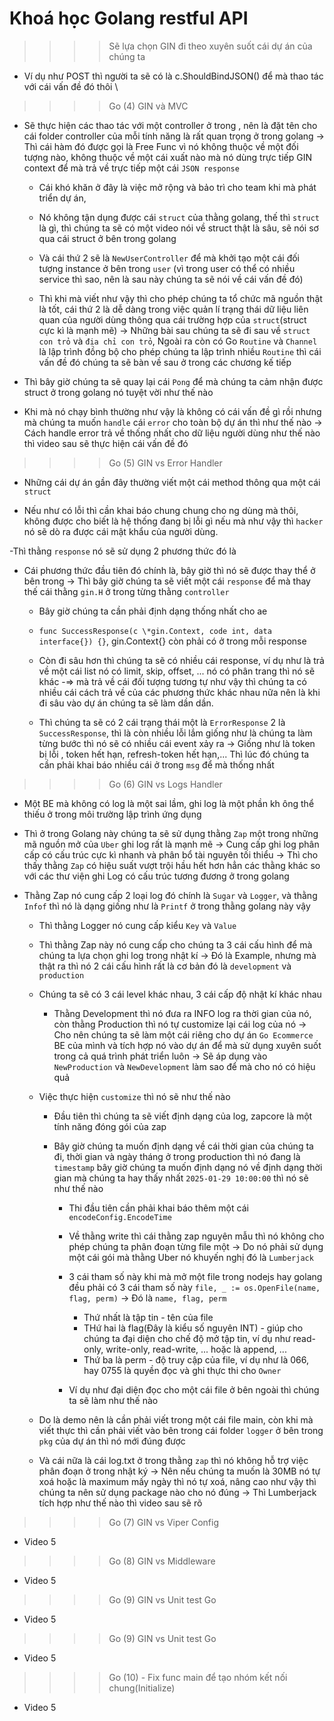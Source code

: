 # Khoá học Golang restful API

> > > > Sẽ lựa chọn GIN đi theo xuyên suốt cái dự án của chúng ta

>

- Ví dụ như POST thì người ta sẽ có là c.ShouldBindJSON() để mà thao tác với cái vấn đề đó thôi
  \

> > > > Go (4) GIN và MVC

- Sẽ thực hiện các thao tác với một controller ở trong , nên là đặt tên cho cái folder controller của mỗi tính năng là rất quan trọng ở trong golang -> Thì cái hàm đó được gọi là Free Func vì nó không thuộc về một đối tượng nào, không thuộc về một cái xuất nào mà nó dùng trực tiếp GIN context để mà trả về trực tiếp một cái `JSON response`

  - Cái khó khăn ở đây là việc mở rộng và bảo trì cho team khi mà phát triển dự án,

  - Nó không tận dụng được cái `struct` của thằng golang, thế thì `struct` là gì, thì chúng ta sẽ có một video nói về struct thật là sâu, sẽ nói sơ qua cái struct ở bên trong golang

  - Và cái thứ 2 sẽ là `NewUserController` để mà khởi tạo một cái đối tượng instance ở bên trong `user` (vì trong user có thể có nhiều service thì sao, nên là sau này chúng ta sẽ nói về cái vấn đề đó)

  - Thì khi mà viết như vậy thì cho phép chúng ta tổ chức mã nguồn thật là tốt, cái thứ 2 là dễ dàng trong việc quản lí trạng thái dữ liệu liên quan của người dùng thông qua cái trường hợp của `struct`(struct cực kì là mạnh mẽ) -> Những bài sau chúng ta sẽ đi sau về `struct` `con trỏ` và `địa chỉ con trỏ`, Ngoài ra còn có Go `Routine` và `Channel` là lập trình đồng bộ cho phép chúng ta lập trình nhiều `Routine` thì cái vấn đề đó chúng ta sẽ bàn về sau ở trong các chương kế tiếp

- Thì bây giờ chúng ta sẽ quay lại cái `Pong` để mà chúng ta cảm nhận được struct ở trong golang nó tuyệt vời như thế nào

- Khi mà nó chạy bình thường như vậy là không có cái vấn đề gì rồi nhưng mà chúng ta muốn `handle` cái `error` cho toàn bộ dự án thì như thế nào -> Cách handle error trả về thống nhất cho dữ liệu người dùng như thế nào thì video sau sẽ thực hiện cái vấn đề đó

> > > > Go (5) GIN vs Error Handler

- Những cái dự án gần đây thường viết một cái method thông qua một cái `struct`

- Nếu như có lỗi thì cần khai báo chung chung cho ng dùng mà thôi, không được cho biết là hệ thống đang bị lỗi gì nếu mà như vậy thì `hacker` nó sẽ dò ra được cái mật khẩu của người dùng.

-Thì thằng `response` nó sẽ sử dụng 2 phương thức đó là

- Cái phương thức đầu tiên đó chính là, bây giờ thì nó sẽ được thay thể ở bên trong -> Thì bây giờ chúng ta sẽ viết một cái `response` để mà thay thế cái thằng `gin.H` ở trong từng thằng `controller`

  - Bây giờ chúng ta cần phải định dạng thống nhất cho ae

  - `func SuccessResponse(c \*gin.Context, code int, data interface{}) {}`, gin.Context{} còn phải có ở trong mỗi response

  - Còn đi sâu hơn thì chúng ta sẽ có nhiều cái response, ví dụ như là trả về một cái list nó có limit, skip, offset, ... nó có phân trang thì nó sẽ khác -=> mà trả về cái đối tượng tương tự như vậy thì chúng ta có nhiều cái cách trả về của các phương thức khác nhau nữa nên là khi đi sâu vào dự án chúng ta sẽ làm dần dần.

  - Thì chúng ta sẽ có 2 cái trạng thái một là `ErrorResponse` 2 là `SuccessResponse`, thì là còn nhiều lỗi lắm giống như là chúng ta làm từng bước thì nó sẽ có nhiều cái event xảy ra -> Giống như là token bị lỗi , token hết hạn, refresh-token hết hạn,... Thì lúc đó chúng ta cần phải khai báo nhiều cái ở trong `msg` để mà thống nhất

> > > > Go (6) GIN vs Logs Handler

- Một BE mà không có log là một sai lầm, ghi log là một phần kh ông thể thiếu ở trong môi trường lập trình ứng dụng

- Thì ở trong Golang này chúng ta sẽ sử dụng thằng `Zap` một trong những mã nguồn mở của `Uber` ghi log rất là mạnh mẽ -> Cung cấp ghi log phân cấp có cấu trúc cực kì nhanh và phân bổ tài nguyên tối thiểu -> Thì cho thấy thằng `Zap` có hiệu suất vượt trội hầu hết hơn hẳn các thằng khác so với các thư viện ghi Log có cấu trúc tương đương ở trong golang

- Thằng Zap nó cung cấp 2 loại log đó chính là `Sugar` và `Logger`, và thằng `Infof` thì nó là dạng giống như là `Printf` ở trong thằng golang này vậy

  - Thì thằng Logger nó cung cấp kiểu `Key` và `Value`

  - Thì thằng Zap này nó cung cấp cho chúng ta 3 cái cấu hình để mà chúng ta lựa chọn ghi log trong nhật kí -> Đó là Example, nhưng mà thật ra thì nó 2 cái cấu hình rất là cơ bản đó là `development` và `production`

  - Chúng ta sẽ có 3 cái level khác nhau, 3 cái cấp độ nhật kí khác nhau

    - Thằng Development thì nó đưa ra INFO log ra thời gian của nó, còn thằng Production thì nó tự customize lại cái log của nó -> Cho nên chúng ta sẽ làm một cái riêng cho dự án `Go Ecommerce` BE của mình và tích hợp nó vào dự án để mà sử dụng xuyên suốt trong cả quá trình phát triển luôn -> Sẽ áp dụng vào `NewProduction` và `NewDevelopment` làm sao để mà cho nó có hiệu quả

  - Việc thực hiện `customize` thì nó sẽ như thế nào

    - Đầu tiên thì chúng ta sẽ viết định dạng của log, zapcore là một tính năng đóng gói của zap

    - Bây giờ chúng ta muốn định dạng về cái thời gian của chúng ta đi, thời gian và ngày tháng ở trong production thì nó đang là `timestamp` bây giờ chúng ta muốn định dạng nó về định dạng thời gian mà chúng ta hay thấy nhất `2025-01-29 10:00:00` thì nó sẽ như thế nào

      - Thi đầu tiên cần phải khai báo thêm một cái `encodeConfig.EncodeTime`

      - Về thằng write thì cái thằng zap nguyên mẫu thì nó không cho phép chúng ta phân đoạn từng file một -> Do nó phải sử dụng một cái gói mà thằng Uber nó khuyến nghị đó là `Lumberjack`

      - 3 cái tham số này khi mà mở một file trong nodejs hay golang đều phải có 3 cái tham số này `file, _ := os.OpenFile(name, flag, perm)` -> Đó là `name, flag, perm`

        - Thứ nhất là tập tin - tên của file
        - THứ hai là flag(Đây là kiểu số nguyên INT) - giúp cho chúng ta đại diện cho chế độ mở tập tin, ví dụ như read-only, write-only, read-write, ... hoặc là append, ...
        - Thứ ba là perm - độ truy cập của file, ví dụ như là 066, hay 0755 là quyền đọc và ghi thực thi cho `Owner`

      - Ví dụ như đại diện đọc cho một cái file ở bên ngoài thì chúng ta sẽ làm như thế nào

  - Do là demo nên là cần phải viết trong một cái file main, còn khi mà viết thực thì cần phải viết vào bên trong cái folder `logger` ở bên trong `pkg` của dự án thì nó mới đúng được

  - Và cái nữa là cái log.txt ở trong thằng `zap` thì nó không hỗ trợ việc phân đoạn ở trong nhật ký -> Nên nếu chúng ta muốn là 30MB nó tự xoá hoặc là maximum mấy ngày thì nó tự xoá, nâng cao như vậy thì chúng ta nên sử dụng package nào cho nó đúng -> Thì Lumberjack tích hợp như thế nào thì video sau sẽ rõ

> > > > Go (7) GIN vs Viper Config

- Video 5

> > > > Go (8) GIN vs Middleware

- Video 5

> > > > Go (9) GIN vs Unit test Go

- Video 5

> > > > Go (9) GIN vs Unit test Go

- Video 5

> > > > Go (10) - Fix func main để tạo nhóm kết nối chung(Initialize)

- Video 5
